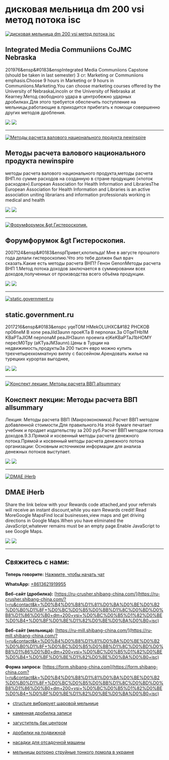 # дисковая мельница dm 200 vsi метод потока isc

<a href="https://swt.shibang-china.com/?n=lxq&l=ru&img&k=%D0%B4%D0%B8%D1%81%D0%BA%D0%BE%D0%B2%D0%B0%D1%8F+%D0%BC%D0%B5%D0%BB%D1%8C%D0%BD%D0%B8%D1%86%D0%B0+dm+200+vsi+%D0%BC%D0%B5%D1%82%D0%BE%D0%B4+%D0%BF%D0%BE%D1%82%D0%BE%D0%BA%D0%B0+isc" target="_blank">![дисковая мельница dm 200 vsi метод потока isc](http://static.shibang-china.com/all-800x300/1012.jpg)</a>

## Integrated Media Communiions CoJMC Nebraska
201976&ensp&#0183&enspIntegrated Media Communiions Capstone (should be taken in last semester) 3 cr: Marketing or Communiions emphasis.Choose 9 hours in Marketing or 9 hours in Communiions.Marketing.You can choose marketing courses offered by the University of NebraskaLincoln or the University of Nebraska at Kearney.Метод свободного удара в центробежно ударных дробилках.Для этого требуется обеспечить поступление на мельницы,работающие в.приходится прибегать к помощи совершенно других методов дробления.


<a href="https://whatsapp.shibangsoft.com/WhatsApp.php" target="_blank" title="WhatsApp">![](http://static.shibang-china.com/icon/whatsapp.png)</a> <a href="https://swt.shibang-china.com/?n=lxq&l=ru&icon&k=%D0%B4%D0%B8%D1%81%D0%BA%D0%BE%D0%B2%D0%B0%D1%8F+%D0%BC%D0%B5%D0%BB%D1%8C%D0%BD%D0%B8%D1%86%D0%B0+dm+200+vsi+%D0%BC%D0%B5%D1%82%D0%BE%D0%B4+%D0%BF%D0%BE%D1%82%D0%BE%D0%BA%D0%B0+isc" target="_blank">![](http://static.shibang-china.com/icon/chat-ru.png)</a>

---

<a href="https://swt.shibang-china.com/?n=lxq&l=ru&img&k=%D0%B4%D0%B8%D1%81%D0%BA%D0%BE%D0%B2%D0%B0%D1%8F+%D0%BC%D0%B5%D0%BB%D1%8C%D0%BD%D0%B8%D1%86%D0%B0+dm+200+vsi+%D0%BC%D0%B5%D1%82%D0%BE%D0%B4+%D0%BF%D0%BE%D1%82%D0%BE%D0%BA%D0%B0+isc" target="_blank">![Методы расчета валового национального продукта newinspire](http://static.shibang-china.com/all-800x300/742.jpg)</a>

## Методы расчета валового национального продукта newinspire
методы расчета валового национального продукта,методы расчета ВНП.по сумме расходов на созданную в стране продукцию («поток расходов»).European Association for Health Information and LibrariesThe European Association for Health Information and Libraries is an active association uniting librarians and information professionals working in medical and health


<a href="https://whatsapp.shibangsoft.com/WhatsApp.php" target="_blank" title="WhatsApp">![](http://static.shibang-china.com/icon/whatsapp.png)</a> <a href="https://swt.shibang-china.com/?n=lxq&l=ru&icon&k=%D0%B4%D0%B8%D1%81%D0%BA%D0%BE%D0%B2%D0%B0%D1%8F+%D0%BC%D0%B5%D0%BB%D1%8C%D0%BD%D0%B8%D1%86%D0%B0+dm+200+vsi+%D0%BC%D0%B5%D1%82%D0%BE%D0%B4+%D0%BF%D0%BE%D1%82%D0%BE%D0%BA%D0%B0+isc" target="_blank">![](http://static.shibang-china.com/icon/chat-ru.png)</a>

---

<a href="https://swt.shibang-china.com/?n=lxq&l=ru&img&k=%D0%B4%D0%B8%D1%81%D0%BA%D0%BE%D0%B2%D0%B0%D1%8F+%D0%BC%D0%B5%D0%BB%D1%8C%D0%BD%D0%B8%D1%86%D0%B0+dm+200+vsi+%D0%BC%D0%B5%D1%82%D0%BE%D0%B4+%D0%BF%D0%BE%D1%82%D0%BE%D0%BA%D0%B0+isc" target="_blank">![Форумфорумок &gt Гистероскопия.](http://static.shibang-china.com/all-800x300/1411.jpg)</a>

## Форумфорумок &gt Гистероскопия.
2007124&ensp&#0183&enspПривет,клотильда! Мне в августе прошлого года делали гистероскопию.Что это тебе должен был врач сказать.Какие есть методы расчета ВНП? Генон GenonМетоды расчета ВНП 1.Метод потока доходов заключается в суммировании всех доходов,полученных от производства всего объёма продукции.


<a href="https://whatsapp.shibangsoft.com/WhatsApp.php" target="_blank" title="WhatsApp">![](http://static.shibang-china.com/icon/whatsapp.png)</a> <a href="https://swt.shibang-china.com/?n=lxq&l=ru&icon&k=%D0%B4%D0%B8%D1%81%D0%BA%D0%BE%D0%B2%D0%B0%D1%8F+%D0%BC%D0%B5%D0%BB%D1%8C%D0%BD%D0%B8%D1%86%D0%B0+dm+200+vsi+%D0%BC%D0%B5%D1%82%D0%BE%D0%B4+%D0%BF%D0%BE%D1%82%D0%BE%D0%BA%D0%B0+isc" target="_blank">![](http://static.shibang-china.com/icon/chat-ru.png)</a>

---

<a href="https://swt.shibang-china.com/?n=lxq&l=ru&img&k=%D0%B4%D0%B8%D1%81%D0%BA%D0%BE%D0%B2%D0%B0%D1%8F+%D0%BC%D0%B5%D0%BB%D1%8C%D0%BD%D0%B8%D1%86%D0%B0+dm+200+vsi+%D0%BC%D0%B5%D1%82%D0%BE%D0%B4+%D0%BF%D0%BE%D1%82%D0%BE%D0%BA%D0%B0+isc" target="_blank">![static.government.ru](http://static.shibang-china.com/all-800x300/1295.jpg)</a>

## static.government.ru
2017216&ensp&#0183&enspc yqeTOM HMekOLUHXC&#182 PHCKOB np06neM B xone peaJild3aunn npoeKTa B nepnonax.3a OTqeTHb1M KBaPTaJIOM nepnonaM peaJIH3aunn npoewra e)KeKBaPTaJ1bHOMY nepecM0Tpy (aKTyaJM3aunn).Цены в Турции на недвижимость,продуктыЗа 200 тысяч евро можно купить трехчетырехкомнатную виллу с бассейном.Арендовать жилье на турецких курортах выгоднее,


<a href="https://whatsapp.shibangsoft.com/WhatsApp.php" target="_blank" title="WhatsApp">![](http://static.shibang-china.com/icon/whatsapp.png)</a> <a href="https://swt.shibang-china.com/?n=lxq&l=ru&icon&k=%D0%B4%D0%B8%D1%81%D0%BA%D0%BE%D0%B2%D0%B0%D1%8F+%D0%BC%D0%B5%D0%BB%D1%8C%D0%BD%D0%B8%D1%86%D0%B0+dm+200+vsi+%D0%BC%D0%B5%D1%82%D0%BE%D0%B4+%D0%BF%D0%BE%D1%82%D0%BE%D0%BA%D0%B0+isc" target="_blank">![](http://static.shibang-china.com/icon/chat-ru.png)</a>

---

<a href="https://swt.shibang-china.com/?n=lxq&l=ru&img&k=%D0%B4%D0%B8%D1%81%D0%BA%D0%BE%D0%B2%D0%B0%D1%8F+%D0%BC%D0%B5%D0%BB%D1%8C%D0%BD%D0%B8%D1%86%D0%B0+dm+200+vsi+%D0%BC%D0%B5%D1%82%D0%BE%D0%B4+%D0%BF%D0%BE%D1%82%D0%BE%D0%BA%D0%B0+isc" target="_blank">![Конспект лекции: Методы расчета ВВП allsummary](http://static.shibang-china.com/all-800x300/720.jpg)</a>

## Конспект лекции: Методы расчета ВВП allsummary
Лекция: Методы расчета ВВП (Макроэкономика).Расчет ВВП методом добавленной стоимости.Для правильного.На этой бумаге печатает учебник и продает издательству за 200 руб.Расчет ВВП методом потока доходов.9.3.Прямой и косвенный методы расчета денежного потока.Прямой и косвенный методы расчета денежного потока организации: Основным источником информации для анализа денежных потоков выступает.


<a href="https://whatsapp.shibangsoft.com/WhatsApp.php" target="_blank" title="WhatsApp">![](http://static.shibang-china.com/icon/whatsapp.png)</a> <a href="https://swt.shibang-china.com/?n=lxq&l=ru&icon&k=%D0%B4%D0%B8%D1%81%D0%BA%D0%BE%D0%B2%D0%B0%D1%8F+%D0%BC%D0%B5%D0%BB%D1%8C%D0%BD%D0%B8%D1%86%D0%B0+dm+200+vsi+%D0%BC%D0%B5%D1%82%D0%BE%D0%B4+%D0%BF%D0%BE%D1%82%D0%BE%D0%BA%D0%B0+isc" target="_blank">![](http://static.shibang-china.com/icon/chat-ru.png)</a>

---

<a href="https://swt.shibang-china.com/?n=lxq&l=ru&img&k=%D0%B4%D0%B8%D1%81%D0%BA%D0%BE%D0%B2%D0%B0%D1%8F+%D0%BC%D0%B5%D0%BB%D1%8C%D0%BD%D0%B8%D1%86%D0%B0+dm+200+vsi+%D0%BC%D0%B5%D1%82%D0%BE%D0%B4+%D0%BF%D0%BE%D1%82%D0%BE%D0%BA%D0%B0+isc" target="_blank">![DMAE iHerb](http://static.shibang-china.com/all-800x300/760.jpg)</a>

## DMAE iHerb
Share the link below with your Rewards code attached,and your referrals will receive an instant discount,while you earn Rewards credit! Read MoreGoogle MapsFind local businesses,view maps and get driving directions in Google Maps.When you have eliminated the JavaScript,whatever remains must be an empty page.Enable JavaScript to see Google Maps.


<a href="https://whatsapp.shibangsoft.com/WhatsApp.php" target="_blank" title="WhatsApp">![](http://static.shibang-china.com/icon/whatsapp.png)</a> <a href="https://swt.shibang-china.com/?l=ru&icon&k=%D0%B4%D0%B8%D1%81%D0%BA%D0%BE%D0%B2%D0%B0%D1%8F+%D0%BC%D0%B5%D0%BB%D1%8C%D0%BD%D0%B8%D1%86%D0%B0+dm+200+vsi+%D0%BC%D0%B5%D1%82%D0%BE%D0%B4+%D0%BF%D0%BE%D1%82%D0%BE%D0%BA%D0%B0+isc" target="_blank">![](http://static.shibang-china.com/icon/chat-ru.png)</a>

---
## Свяжитесь с нами:

**Теперь говорите:** [Нажмите, чтобы начать чат](https://swt.shibang-china.com?l=ru&contact&k=%D0%B4%D0%B8%D1%81%D0%BA%D0%BE%D0%B2%D0%B0%D1%8F+%D0%BC%D0%B5%D0%BB%D1%8C%D0%BD%D0%B8%D1%86%D0%B0+dm+200+vsi+%D0%BC%D0%B5%D1%82%D0%BE%D0%B4+%D0%BF%D0%BE%D1%82%D0%BE%D0%BA%D0%B0+isc)

**WhatsApp:**  [+8613621919955](https://whatsapp.shibangsoft.com/WhatsApp.php)

**Веб-сайт (дробилка):** [https://ru-crusher.shibang-china.com/](https://ru-crusher.shibang-china.com/?l=ru&contact&k=%D0%B4%D0%B8%D1%81%D0%BA%D0%BE%D0%B2%D0%B0%D1%8F+%D0%BC%D0%B5%D0%BB%D1%8C%D0%BD%D0%B8%D1%86%D0%B0+dm+200+vsi+%D0%BC%D0%B5%D1%82%D0%BE%D0%B4+%D0%BF%D0%BE%D1%82%D0%BE%D0%BA%D0%B0+isc)

**Веб-сайт (мельница):** [https://ru-mill.shibang-china.com/](https://ru-mill.shibang-china.com/?l=ru&contact&k=%D0%B4%D0%B8%D1%81%D0%BA%D0%BE%D0%B2%D0%B0%D1%8F+%D0%BC%D0%B5%D0%BB%D1%8C%D0%BD%D0%B8%D1%86%D0%B0+dm+200+vsi+%D0%BC%D0%B5%D1%82%D0%BE%D0%B4+%D0%BF%D0%BE%D1%82%D0%BE%D0%BA%D0%B0+isc)

**Форма запроса:** [https://form.shibang-china.com](https://form.shibang-china.com?l=ru&contact&k=%D0%B4%D0%B8%D1%81%D0%BA%D0%BE%D0%B2%D0%B0%D1%8F+%D0%BC%D0%B5%D0%BB%D1%8C%D0%BD%D0%B8%D1%86%D0%B0+dm+200+vsi+%D0%BC%D0%B5%D1%82%D0%BE%D0%B4+%D0%BF%D0%BE%D1%82%D0%BE%D0%BA%D0%B0+isc)

* [ctructure вибрирует шаровой мельнице](../56/ctructure%20%D0%B2%D0%B8%D0%B1%D1%80%D0%B8%D1%80%D1%83%D0%B5%D1%82%20%D1%88%D0%B0%D1%80%D0%BE%D0%B2%D0%BE%D0%B9%20%D0%BC%D0%B5%D0%BB%D1%8C%D0%BD%D0%B8%D1%86%D0%B5.md)

* [каменная дробилка записи](../60/%D0%BA%D0%B0%D0%BC%D0%B5%D0%BD%D0%BD%D0%B0%D1%8F%20%D0%B4%D1%80%D0%BE%D0%B1%D0%B8%D0%BB%D0%BA%D0%B0%20%D0%B7%D0%B0%D0%BF%D0%B8%D1%81%D0%B8.md)

* [загуститель бак центром](../59/%D0%B7%D0%B0%D0%B3%D1%83%D1%81%D1%82%D0%B8%D1%82%D0%B5%D0%BB%D1%8C%20%D0%B1%D0%B0%D0%BA%20%D1%86%D0%B5%D0%BD%D1%82%D1%80%D0%BE%D0%BC.md)

* [дробилки на подвижной](../52/%D0%B4%D1%80%D0%BE%D0%B1%D0%B8%D0%BB%D0%BA%D0%B8%20%D0%BD%D0%B0%20%D0%BF%D0%BE%D0%B4%D0%B2%D0%B8%D0%B6%D0%BD%D0%BE%D0%B9.md)

* [насадки для отсадочной машины](../53/%D0%BD%D0%B0%D1%81%D0%B0%D0%B4%D0%BA%D0%B8%20%D0%B4%D0%BB%D1%8F%20%D0%BE%D1%82%D1%81%D0%B0%D0%B4%D0%BE%D1%87%D0%BD%D0%BE%D0%B9%20%D0%BC%D0%B0%D1%88%D0%B8%D0%BD%D1%8B.md)

* [мельницы роторно струйные тонкого помола в украине](../56/%D0%BC%D0%B5%D0%BB%D1%8C%D0%BD%D0%B8%D1%86%D1%8B%20%D1%80%D0%BE%D1%82%D0%BE%D1%80%D0%BD%D0%BE%20%D1%81%D1%82%D1%80%D1%83%D0%B9%D0%BD%D1%8B%D0%B5%20%D1%82%D0%BE%D0%BD%D0%BA%D0%BE%D0%B3%D0%BE%20%D0%BF%D0%BE%D0%BC%D0%BE%D0%BB%D0%B0%20%D0%B2%20%D1%83%D0%BA%D1%80%D0%B0%D0%B8%D0%BD%D0%B5.md)